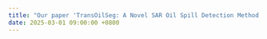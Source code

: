 ```yaml
---
title: "Our paper 'TransOilSeg: A Novel SAR Oil Spill Detection Method Addressing Data Limitations and Look-Alike Confusions' was published in IEEE Transactions on Geoscience and Remote Sensing."
date: 2025-03-01 09:00:00 +0800
---
```

